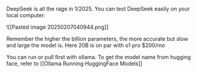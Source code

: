 DeepSeek is all the rage in 1/2025. You can test DeepSeek easily on your local computer:

![[Pasted image 20250207040944.png]]

Remember the higher the billion parameters, the more accurate but slow and large the model is. Here 20B is on par with o1 pro $200/mo

You can run or pull first with ollama. To get the model name from hugging face, refer to [[Ollama Running HuggingFace Models]]